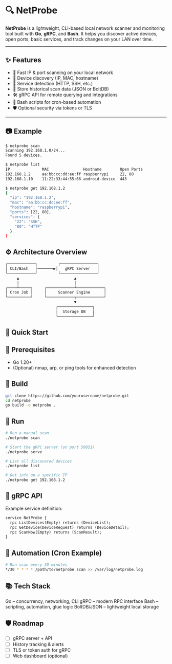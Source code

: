 # 🔍 NetProbe

**NetProbe** is a lightweight, CLI-based local network scanner and monitoring tool built with **Go**, **gRPC**, and **Bash**. It helps you discover active devices, open ports, basic services, and track changes on your LAN over time.

---

## ✨ Features

- 🔎 Fast IP & port scanning on your local network
- 📡 Device discovery (IP, MAC, hostname)
- 🔐 Service detection (HTTP, SSH, etc.)
- 📁 Store historical scan data (JSON or BoltDB)
- 🛠️ gRPC API for remote querying and integrations
- 🧪 Bash scripts for cron-based automation
- 🛡️ Optional security via tokens or TLS

---

## 📷 Example

```bash
$ netprobe scan
Scanning 192.168.1.0/24...
Found 5 devices.

$ netprobe list
IP              MAC               Hostname        Open Ports
192.168.1.2     aa:bb:cc:dd:ee:ff raspberrypi     22, 80
192.168.1.10    11:22:33:44:55:66 android-device  443

$ netprobe get 192.168.1.2
{
  "ip": "192.168.1.2",
  "mac": "aa:bb:cc:dd:ee:ff",
  "hostname": "raspberrypi",
  "ports": [22, 80],
  "services": {
    "22": "SSH",
    "80": "HTTP"
  }
}
```
## ⚙️ Architecture Overview

```bash
┌────────────┐         ┌────────────────┐
│ CLI/Bash   │───────▶│   gRPC Server   │
└────────────┘         └────────────────┘
     ▲                        ▲               
     │                        │               
┌────┴─────┐     ┌────────────┴────────────┐
│ Cron Job │     │     Scanner Engine      │
└──────────┘     └────────────┬────────────┘
                              ▼                
                      ┌───────────────┐       
                      │  Storage DB   │       
                      └───────────────┘
```
## 🏁 Quick Start
## 🔧 Prerequisites
- Go 1.20+
- (Optional) nmap, arp, or ping tools for enhanced detection

## 🚀 Build
```bash
git clone https://github.com/yourusername/netprobe.git
cd netprobe
go build -o netprobe .
```

## 🧪 Run
```bash
# Run a manual scan
./netprobe scan

# Start the gRPC server (on port 50051)
./netprobe serve

# List all discovered devices
./netprobe list

# Get info on a specific IP
./netprobe get 192.168.1.2
```

## 🔌 gRPC API
Example service definition:
```proto
service NetProbe {
  rpc ListDevices(Empty) returns (DeviceList);
  rpc GetDevice(DeviceRequest) returns (DeviceDetail);
  rpc ScanNow(Empty) returns (ScanResult);
}
```
## 📅 Automation (Cron Example)
```bash
# Run scan every 30 minutes
*/30 * * * * /path/to/netprobe scan >> /var/log/netprobe.log
```

## 📚 Tech Stack
Go – concurrency, networking, CLI
gRPC – modern RPC interface
Bash – scripting, automation, glue logic
BoltDB/JSON – lightweight local storage

## 🛡️ Roadmap
- [ ] gRPC server + API
- [ ] History tracking & alerts
- [ ] TLS or token auth for gRPC
- [ ] Web dashboard (optional)
